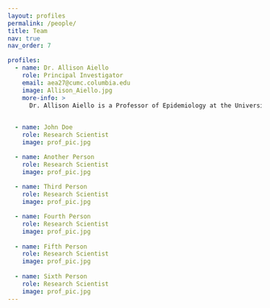 ```yaml
---
layout: profiles
permalink: /people/
title: Team
nav: true
nav_order: 7

profiles:
  - name: Dr. Allison Aiello
    role: Principal Investigator
    email: aea27@cumc.columbia.edu
    image: Allison_Aiello.jpg
    more-info: >
      Dr. Allison Aiello is a Professor of Epidemiology at the University of North Carolina – Gillings School of Global Public Health in the Department of Epidemiology and faculty member. She received her Ph.D. with distinction in Epidemiology from Columbia University-Mailman School of Public Health and was the recipient of the Ana C. Gelman award for outstanding achievement and promise in the field of epidemiology. Her research investigates psychosocial, socioeconomic and race/ethnic disparities in health, the relationship between infection and chronic diseases, and prevention of infection in the community setting. She has identified relationships between psychosocial determinants and immune response to infection and helped uncover social disparities in the burden of infection and immune response to cytomegalovirus in the US population. Currently, Dr. Aiello is the PI of several NIH funded studies where she is examining social, behavioral, biological, and genetic determinants of health outcomes.

    
  - name: John Doe
    role: Research Scientist
    image: prof_pic.jpg

  - name: Another Person
    role: Research Scientist
    image: prof_pic.jpg
    
  - name: Third Person
    role: Research Scientist
    image: prof_pic.jpg

  - name: Fourth Person
    role: Research Scientist
    image: prof_pic.jpg
    
  - name: Fifth Person
    role: Research Scientist
    image: prof_pic.jpg
    
  - name: Sixth Person
    role: Research Scientist
    image: prof_pic.jpg
---
```

